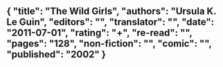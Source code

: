 {
 "title": "The Wild Girls",
 "authors": "Ursula K. Le Guin",
 "editors": "",
 "translator": "",
 "date": "2011-07-01",
 "rating": "+",
 "re-read": "",
 "pages": "128",
 "non-fiction": "",
 "comic": "",
 "published": "2002"
}
---

